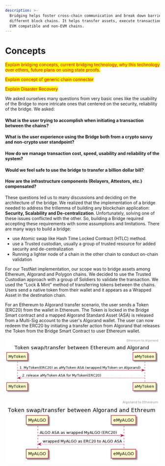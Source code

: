 ```yaml
---
description: >-
  Bridging helps foster cross-chain communication and break down barriers with
  different block chains. It helps transfer assets, execute transactions among
  EVM compatible and non-EVM chains.
---
```


# Concepts

<mark style="color:red;">Explain bridging concepts, current bridging technology, why this technology over others, future plans on using state proofs.</mark>

<mark style="color:red;">Explain concept of generic chain connector</mark>

<mark style="color:red;">Explain Disaster Recovery</mark>





We asked ourselves many questions from very basic ones like the usability of the Bridge to more intricate ones that centered on the security, reliability of the bridge. We asked:

#### What is the user trying to accomplish when initiating a transaction between the chains?

#### What is the user experience using the Bridge both from a crypto savvy and non-crypto user standpoint?

#### How do we manage transaction cost, speed, usability and reliability of the system?

#### Would we feel safe to use the bridge to transfer a billion dollar bill?

#### How are the infrastructure components (Relayers, Attestors, etc.) compensated?

These questions led us to many discussions and deciding on the architecture of the bridge. We realized that the implementation of a bridge needed to address the trillemma of building any blockchain application: **Security, Scalability and De-centralization**. Unfortunately, solving one of these issues conflicted with the other. So, building a Bridge required accepting these requirements with some assumptions and limitations. There are many ways to build a bridge:

* use Atomic swap like Hash Time Locked Contract (HTLC) method.
* use a Trusted custodian, usually a group of trusted resource for added security and de-centralization
* Running a lighter node of a chain in the other chain to conduct on-chain validation

For our TestNet implementation, our scope was to bridge assets among Ethereum, Algorand and Polygon chains. We decided to use the Trusted Custodian approach with a group of Soldiers to validate the transaction. We used the "Lock & Mint" method of transferring tokens between the chains. Users send a native token from their wallet and it appears as a Wrapped Asset in the destination chain.

For an Ethereum to Algorand transfer scenario, the user sends a Token (ERC20) from the wallet in Ethereum. The Token is locked in the Bridge Smart contract and a mapped Algorand Standard Asset (ASA) is released from a Multi-Sig account to the user's Algorand wallet. The user can now redeem the ERC20 by initiating a transfer action from Algorand that releases the Token from the Bridge Smart Contract to user Ethereum wallet.

![Ethereum to Algorand Transfer](../.gitbook/assets/bridge-usecase1.png)

![Algorand to Ethereum Transfer](../.gitbook/assets/bridge-usecase2.png)

